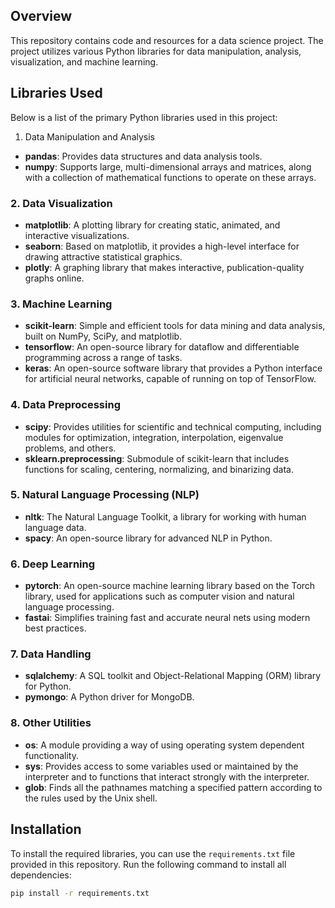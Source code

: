 ## Overview

This repository contains code and resources for a data science project. The project utilizes various Python libraries for data manipulation, analysis, visualization, and machine learning.

## Libraries Used

Below is a list of the primary Python libraries used in this project:
 1. Data Manipulation and Analysis
- **pandas**: Provides data structures and data analysis tools.
- **numpy**: Supports large, multi-dimensional arrays and matrices, along with a collection of mathematical functions to operate on these arrays.

### 2. Data Visualization
- **matplotlib**: A plotting library for creating static, animated, and interactive visualizations.
- **seaborn**: Based on matplotlib, it provides a high-level interface for drawing attractive statistical graphics.
- **plotly**: A graphing library that makes interactive, publication-quality graphs online.

### 3. Machine Learning
- **scikit-learn**: Simple and efficient tools for data mining and data analysis, built on NumPy, SciPy, and matplotlib.
- **tensorflow**: An open-source library for dataflow and differentiable programming across a range of tasks.
- **keras**: An open-source software library that provides a Python interface for artificial neural networks, capable of running on top of TensorFlow.

### 4. Data Preprocessing
- **scipy**: Provides utilities for scientific and technical computing, including modules for optimization, integration, interpolation, eigenvalue problems, and others.
- **sklearn.preprocessing**: Submodule of scikit-learn that includes functions for scaling, centering, normalizing, and binarizing data.

### 5. Natural Language Processing (NLP)
- **nltk**: The Natural Language Toolkit, a library for working with human language data.
- **spacy**: An open-source library for advanced NLP in Python.

### 6. Deep Learning
- **pytorch**: An open-source machine learning library based on the Torch library, used for applications such as computer vision and natural language processing.
- **fastai**: Simplifies training fast and accurate neural nets using modern best practices.

### 7. Data Handling
- **sqlalchemy**: A SQL toolkit and Object-Relational Mapping (ORM) library for Python.
- **pymongo**: A Python driver for MongoDB.

### 8. Other Utilities
- **os**: A module providing a way of using operating system dependent functionality.
- **sys**: Provides access to some variables used or maintained by the interpreter and to functions that interact strongly with the interpreter.
- **glob**: Finds all the pathnames matching a specified pattern according to the rules used by the Unix shell.

## Installation

To install the required libraries, you can use the `requirements.txt` file provided in this repository. Run the following command to install all dependencies:

```bash
pip install -r requirements.txt
